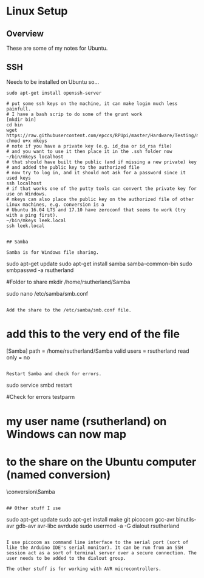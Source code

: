 # Linux Setup

## Overview

These are some of my notes for Ubuntu.


## SSH

Needs to be installed on Ubuntu so...

```
sudo apt-get install openssh-server

# put some ssh keys on the machine, it can make login much less painfull.
# I have a bash scrip to do some of the grunt work
[mkdir bin]
cd bin
wget https://raw.githubusercontent.com/epccs/RPUpi/master/Hardware/Testing/mkeys
chmod u+x mkeys
# note if you have a private key (e.g. id_dsa or id_rsa file) 
# and you want to use it then place it in the .ssh folder now
~/bin/mkeys localhost
# that should have built the public (and if missing a new private) key 
# and added the public key to the authorized file 
# now try to log in, and it should not ask for a password since it used keys
ssh localhost
# if that works one of the putty tools can convert the private key for use on Windows.
# mkeys can also place the public key on the authorized file of other Linux machines, e.g. conversion is a 
# Ubuntu 16.04 LTS and 17.10 have zeroconf that seems to work (try with a ping first).
~/bin/mkeys leek.local
ssh leek.local


## Samba

Samba is for Windows file sharing.

```
sudo apt-get update
sudo apt-get install samba samba-common-bin
sudo smbpasswd -a rsutherland

#Folder to share
mkdir /home/rsutherland/Samba

sudo nano /etc/samba/smb.conf
```

Add the share to the /etc/samba/smb.conf file.

```
# add this to the very end of the file
[Samba]
path = /home/rsutherland/Samba
valid users = rsutherland
read only = no
```

Restart Samba and check for errors.

```
sudo service smbd restart

#Check for errors
testparm

# my user name (rsutherland) on Windows can now map 
# to the share on the Ubuntu computer (named conversion)
\\conversion\Samba
```

## Other stuff I use

```
sudo apt-get update
sudo apt-get install make git picocom gcc-avr binutils-avr gdb-avr avr-libc avrdude
sudo usermod -a -G dialout rsutherland
```

I use picocom as command line interface to the serial port (sort of like the Arduino IDE's serial monitor). It can be run from an SSH session act as a sort of terminal server over a secure connection. The user needs to be added to the dialout group.

The other stuff is for working with AVR microcontrollers.